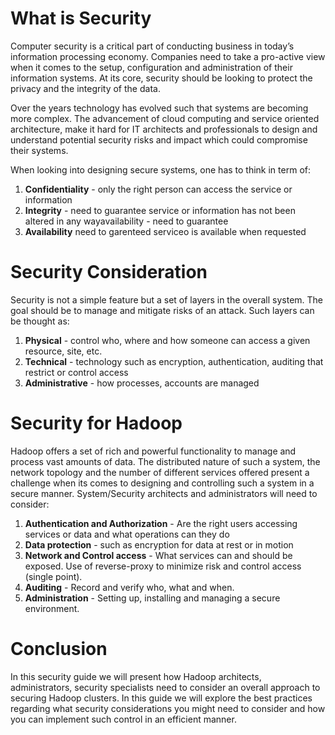 # What is Security

Computer security is a critical part of conducting business in today’s information processing economy. Companies need to take a pro-active view when it comes to the setup, configuration and administration of their information systems. At its core, security should be looking to protect the privacy and the integrity of the data.

Over the years technology has evolved such that systems are becoming more complex. The advancement of cloud computing and service oriented architecture, make it hard for IT architects and professionals to design and understand potential security risks and impact which could compromise their systems.

When looking into designing secure systems, one has to think in term of:

1. **Confidentiality** - only the right person can access the service or information
2. **Integrity** - need to guarantee service or information has not been altered in any wayavailability - need to guarantee
3. **Availability** need to garenteed serviceo is available when requested

# Security Consideration

Security is not a simple feature but a set of layers in the overall system. The goal should be to manage and mitigate risks of an attack. Such layers can be thought as:

1. **Physical** - control who, where and how someone can access a given resource, site, etc.
2. **Technical** - technology such as encryption, authentication, auditing that restrict or control access
3. **Administrative** - how processes, accounts are managed

# Security for Hadoop

Hadoop offers a set of rich and powerful functionality to manage and process vast amounts of data. The distributed nature of such a system, the network topology and the number of different services offered present a challenge when its comes to designing and controlling such a system in a secure manner. System/Security architects and administrators will need to consider:

1. **Authentication and Authorization** - Are the right users accessing services or data and what operations can they do
2. **Data protection** - such as encryption for data at rest or in motion
3. **Network and Control access** - What services can and should be exposed. Use of reverse-proxy to minimize risk and control access \(single point\).
4. **Auditing** - Record and verify who, what and when.
5. **Administration** - Setting up, installing and managing a secure environment.

# Conclusion

In this security guide we will present how Hadoop architects, administrators, security specialists need to consider an overall approach to securing Hadoop clusters. In this guide we will explore the best practices regarding what security considerations you might need to consider and how you can implement such control in an efficient manner.

